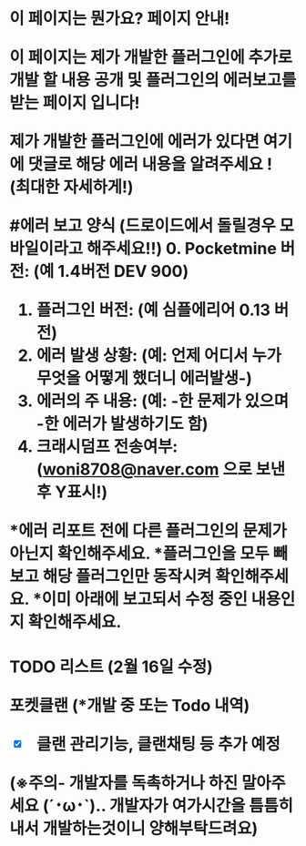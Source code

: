  <h1> 이 페이지는 뭔가요? 페이지 안내!

이 페이지는 제가 개발한 플러그인에 추가로
개발 할 내용 공개 및 플러그인의 에러보고를 받는 페이지 입니다!

제가 개발한 플러그인에 에러가 있다면 여기에
댓글로 해당 에러 내용을 알려주세요 ! (최대한 자세하게!)

#에러 보고 양식
(드로이드에서 돌릴경우 모바일이라고 해주세요!!)
0. Pocketmine 버전: (예 1.4버전 DEV 900)
1. 플러그인 버전: (예 심플에리어 0.13 버전)
2. 에러 발생 상황: (예: 언제 어디서 누가 무엇을 어떻게 했더니 에러발생-)
3. 에러의 주 내용: (예:  -한 문제가 있으며 -한 에러가 발생하기도 함)
4. 크래시덤프 전송여부: (woni8708@naver.com 으로 보낸후 Y표시!)

*에러 리포트 전에 다른 플러그인의 문제가 아닌지 확인해주세요.
*플러그인을 모두 빼 보고 해당 플러그인만 동작시켜 확인해주세요.
*이미 아래에 보고되서 수정 중인 내용인지 확인해주세요.

 <h1> TODO 리스트 (2월 16일 수정)

포켓클랜 (*개발 중 또는 Todo 내역)
- [x] 클랜 관리기능, 클랜채팅 등 추가 예정


(※주의- 개발자를 독촉하거나 하진 말아주세요 (´･ω･`)..
개발자가 여가시간을 틈틈히 내서 개발하는것이니 양해부탁드려요)
